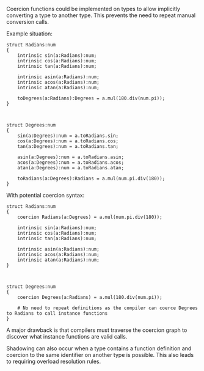 Coercion functions could be implemented on types to allow implicitly converting a type to another type.
This prevents the need to repeat manual conversion calls.

Example situation:
```
struct Radians:num
{
    intrinsic sin(a:Radians):num;
    intrinsic cos(a:Radians):num;
    intrinsic tan(a:Radians):num;

    intrinsic asin(a:Radians):num;
    intrinsic acos(a:Radians):num;
    intrinsic atan(a:Radians):num;

    toDegrees(a:Radians):Degrees = a.mul(180.div(num.pi));
}



struct Degrees:num
{
    sin(a:Degrees):num = a.toRadians.sin;
    cos(a:Degrees):num = a.toRadians.cos;
    tan(a:Degrees):num = a.toRadians.tan;

    asin(a:Degrees):num = a.toRadians.asin;
    acos(a:Degrees):num = a.toRadians.acos;
    atan(a:Degrees):num = a.toRadians.atan;

    toRadians(a:Degrees):Radians = a.mul(num.pi.div(180));
}
```

With potential coercion syntax:
```
struct Radians:num
{
    coercion Radians(a:Degrees) = a.mul(num.pi.div(180));
    
    intrinsic sin(a:Radians):num;
    intrinsic cos(a:Radians):num;
    intrinsic tan(a:Radians):num;

    intrinsic asin(a:Radians):num;
    intrinsic acos(a:Radians):num;
    intrinsic atan(a:Radians):num;
}



struct Degrees:num
{
    coercion Degrees(a:Radians) = a.mul(180.div(num.pi));
    
    # No need to repeat definitions as the compiler can coerce Degrees to Radians to call instance functions
}
```

A major drawback is that compilers must traverse the coercion graph to discover what instance functions are valid calls.

Shadowing can also occur when a type contains a function definition and coercion to the same identifier on another type is possible.
This also leads to requiring overload resolution rules.